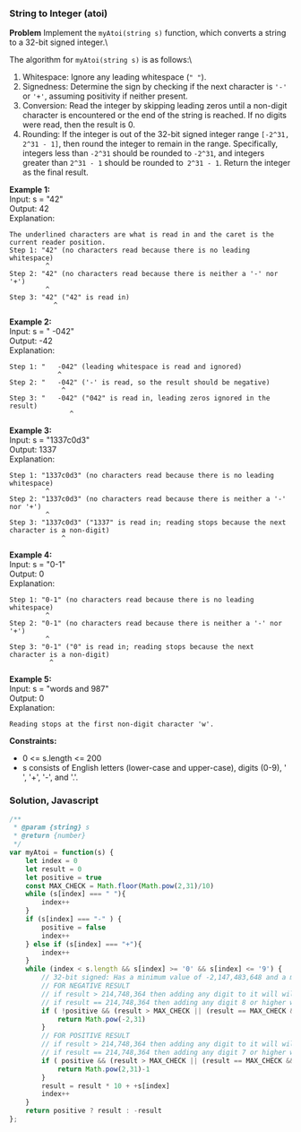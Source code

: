### String to Integer (atoi)

**Problem**
Implement the `myAtoi(string s)` function, which converts a string to a 32-bit signed integer.\

The algorithm for `myAtoi(string s)` is as follows:\

1. Whitespace: Ignore any leading whitespace (`" "`).
2. Signedness: Determine the sign by checking if the next character is `'-'` or `'+'`, assuming positivity if neither present.
3. Conversion: Read the integer by skipping leading zeros until a non-digit character is encountered or the end of the string is reached. If no digits were read, then the result is 0.
4. Rounding: If the integer is out of the 32-bit signed integer range `[-2^31, 2^31 - 1]`, then round the integer to remain in the range. Specifically, integers less than `-2^31` should be rounded to `-2^31`, and integers greater than `2^31 - 1` should be rounded to` 2^31 - 1`.
Return the integer as the final result.

**Example 1:**\
Input: s = "42"\
Output: 42\
Explanation:
```
The underlined characters are what is read in and the caret is the current reader position.
Step 1: "42" (no characters read because there is no leading whitespace)
         ^
Step 2: "42" (no characters read because there is neither a '-' nor '+')
         ^
Step 3: "42" ("42" is read in)
           ^
```
**Example 2:**\
Input: s = " -042"\
Output: -42\
Explanation:
```
Step 1: "   -042" (leading whitespace is read and ignored)
            ^
Step 2: "   -042" ('-' is read, so the result should be negative)
             ^
Step 3: "   -042" ("042" is read in, leading zeros ignored in the result)
               ^
```
**Example 3:**\
Input: s = "1337c0d3"\
Output: 1337\
Explanation:
```
Step 1: "1337c0d3" (no characters read because there is no leading whitespace)
         ^
Step 2: "1337c0d3" (no characters read because there is neither a '-' nor '+')
         ^
Step 3: "1337c0d3" ("1337" is read in; reading stops because the next character is a non-digit)
             ^
```
**Example 4:**\
Input: s = "0-1"\
Output: 0\
Explanation:
```
Step 1: "0-1" (no characters read because there is no leading whitespace)
         ^
Step 2: "0-1" (no characters read because there is neither a '-' nor '+')
         ^
Step 3: "0-1" ("0" is read in; reading stops because the next character is a non-digit)
          ^
```
**Example 5:**\
Input: s = "words and 987"\
Output: 0\
Explanation:
```
Reading stops at the first non-digit character 'w'.
```

**Constraints:**
- 0 <= s.length <= 200
- s consists of English letters (lower-case and upper-case), digits (0-9), ' ', '+', '-', and '.'.

### Solution, Javascript
```javascript
/**
 * @param {string} s
 * @return {number}
 */
var myAtoi = function(s) {
    let index = 0
    let result = 0
    let positive = true
    const MAX_CHECK = Math.floor(Math.pow(2,31)/10)
    while (s[index] === " "){
        index++
    }
    if (s[index] === "-" ) {
        positive = false
        index++
    } else if (s[index] === "+"){
        index++
    }
    while (index < s.length && s[index] >= '0' && s[index] <= '9') {
        // 32-bit signed: Has a minimum value of -2,147,483,648 and a maximum value of 2,147,483,647 (inclusive).
        // FOR NEGATIVE RESULT
        // if result > 214,748,364 then adding any digit to it will will push into overflow
        // if result == 214,748,364 then adding any digit 8 or higher will push it to MIN
        if ( !positive && (result > MAX_CHECK || (result == MAX_CHECK && +s[index] >= 8))){
            return Math.pow(-2,31)
        }
        // FOR POSITIVE RESULT
        // if result > 214,748,364 then adding any digit to it will will push into overflow
        // if result == 214,748,364 then adding any digit 7 or higher will push it to MAX
        if ( positive && (result > MAX_CHECK || (result == MAX_CHECK && +s[index] >= 7))){
            return Math.pow(2,31)-1
        }
        result = result * 10 + +s[index]
        index++
    }
    return positive ? result : -result 
};
```